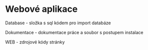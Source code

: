 # Webové aplikace

Database - složka s sql kódem pro import databáze

Dokumentace - dokumentace práce a soubor s postupem instalace

WEB - zdrojové kódy stránky
